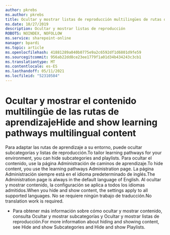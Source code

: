 ```yaml
---
author: pkrebs
ms.author: pkrebs
title: Ocultar y mostrar listas de reproducción multilingües de rutas de aprendizaje
ms.date: 10/27/2019
description: Ocultar y mostrar listas de reproducción
ROBOTS: NOINDEX, NOFOLLOW
ms.service: sharepoint-online
manager: bpardi
ms.topic: article
ms.openlocfilehash: 41881289a040b0775e9a2c6592df1d6801d9fe59
ms.sourcegitcommit: 956ab22dd8ce23ee1779f1a01d34b434243c3cb1
ms.translationtype: MT
ms.contentlocale: es-ES
ms.lasthandoff: 05/11/2021
ms.locfileid: "52310584"
---
```

# <a name="hide-and-show-learning-pathways-multilingual-content"></a><span data-ttu-id="826a5-103">Ocultar y mostrar el contenido multilingüe de las rutas de aprendizaje</span><span class="sxs-lookup"><span data-stu-id="826a5-103">Hide and show learning pathways multilingual content</span></span> 

<span data-ttu-id="826a5-104">Para adaptar las rutas de aprendizaje a su entorno, puede ocultar subcategorías y listas de reproducción.</span><span class="sxs-lookup"><span data-stu-id="826a5-104">To tailor learning pathways for your environment, you can hide subcategories and playlists.</span></span> <span data-ttu-id="826a5-105">Para ocultar el contenido, use la página Administración de caminos de aprendizaje.</span><span class="sxs-lookup"><span data-stu-id="826a5-105">To hide content, you use the learning pathways Administration page.</span></span> <span data-ttu-id="826a5-106">La página Administración siempre está en el idioma predeterminado de inglés.</span><span class="sxs-lookup"><span data-stu-id="826a5-106">The Administration page is always in the default language of English.</span></span> <span data-ttu-id="826a5-107">Al ocultar y mostrar contenido, la configuración se aplica a todos los idiomas admitidos.</span><span class="sxs-lookup"><span data-stu-id="826a5-107">When you hide and show content, the settings apply to all supported languages.</span></span> <span data-ttu-id="826a5-108">No se requiere ningún trabajo de traducción.</span><span class="sxs-lookup"><span data-stu-id="826a5-108">No translation work is required.</span></span> 

- <span data-ttu-id="826a5-109">Para obtener más información sobre cómo ocultar y mostrar contenido, consulta Ocultar y mostrar subcategorías y Ocultar y mostrar listas de reproducción.</span><span class="sxs-lookup"><span data-stu-id="826a5-109">For more information about hiding and showing content, see Hide and show Subcategories and Hide and show Playlists.</span></span> 



